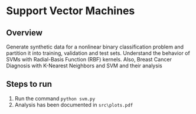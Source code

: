 # Support Vector Machines

## Overview
Generate synthetic data for a nonlinear binary classification problem and partition it into training, validation and test sets. Understand the behavior of SVMs with Radial-Basis Function (RBF) kernels. Also, Breast Cancer Diagnosis with K-Nearest Neighbors and SVM and their analysis

## Steps to run
1. Run the command `python svm.py`
2. Analysis has been documented in `src\plots.pdf`
